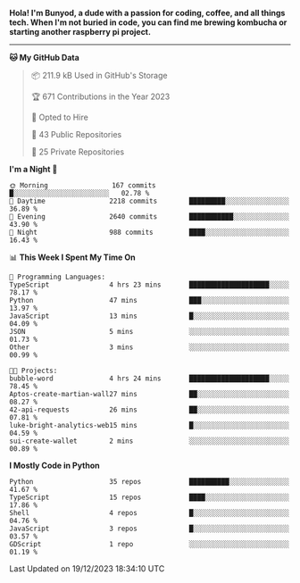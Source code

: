 <p>
<b>Hola! I'm Bunyod, a dude with a passion for coding, coffee, and all things tech. When I'm not buried in code, you can find me brewing kombucha or starting another raspberry pi project.</b>
</p>

---

<!--START_SECTION:waka-->
**🐱 My GitHub Data** 

> 📦 211.9 kB Used in GitHub's Storage 
 > 
> 🏆 671 Contributions in the Year 2023
 > 
> 💼 Opted to Hire
 > 
> 📜 43 Public Repositories 
 > 
> 🔑 25 Private Repositories 
 > 
**I'm a Night 🦉** 

```text
🌞 Morning                167 commits         █░░░░░░░░░░░░░░░░░░░░░░░░   02.78 % 
🌆 Daytime                2218 commits        █████████░░░░░░░░░░░░░░░░   36.89 % 
🌃 Evening                2640 commits        ███████████░░░░░░░░░░░░░░   43.90 % 
🌙 Night                  988 commits         ████░░░░░░░░░░░░░░░░░░░░░   16.43 % 
```


📊 **This Week I Spent My Time On** 

```text
💬 Programming Languages: 
TypeScript               4 hrs 23 mins       ████████████████████░░░░░   78.17 % 
Python                   47 mins             ███░░░░░░░░░░░░░░░░░░░░░░   13.97 % 
JavaScript               13 mins             █░░░░░░░░░░░░░░░░░░░░░░░░   04.09 % 
JSON                     5 mins              ░░░░░░░░░░░░░░░░░░░░░░░░░   01.73 % 
Other                    3 mins              ░░░░░░░░░░░░░░░░░░░░░░░░░   00.99 % 

🐱‍💻 Projects: 
bubble-word              4 hrs 24 mins       ████████████████████░░░░░   78.45 % 
Aptos-create-martian-wall27 mins             ██░░░░░░░░░░░░░░░░░░░░░░░   08.27 % 
42-api-requests          26 mins             ██░░░░░░░░░░░░░░░░░░░░░░░   07.81 % 
luke-bright-analytics-web15 mins             █░░░░░░░░░░░░░░░░░░░░░░░░   04.59 % 
sui-create-wallet        2 mins              ░░░░░░░░░░░░░░░░░░░░░░░░░   00.89 % 
```

**I Mostly Code in Python** 

```text
Python                   35 repos            ██████████░░░░░░░░░░░░░░░   41.67 % 
TypeScript               15 repos            ████░░░░░░░░░░░░░░░░░░░░░   17.86 % 
Shell                    4 repos             █░░░░░░░░░░░░░░░░░░░░░░░░   04.76 % 
JavaScript               3 repos             █░░░░░░░░░░░░░░░░░░░░░░░░   03.57 % 
GDScript                 1 repo              ░░░░░░░░░░░░░░░░░░░░░░░░░   01.19 % 
```




 Last Updated on 19/12/2023 18:34:10 UTC
<!--END_SECTION:waka-->
